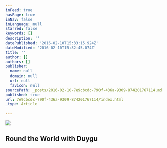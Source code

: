 ```yaml
---
inFeed: true
hasPage: true
inNav: false
inLanguage: null
starred: false
keywords: []
description: ''
datePublished: '2016-02-10T15:33:15.924Z'
dateModified: '2016-02-10T15:32:45.074Z'
title: ''
author: []
authors: []
publisher:
  name: null
  domain: null
  url: null
  favicon: null
sourcePath: _posts/2016-02-10-7e9cbcdc-790f-436a-9309-874201767114.md
published: true
url: 7e9cbcdc-790f-436a-9309-874201767114/index.html
_type: Article

---
```

![](https://the-grid-user-content.s3-us-west-2.amazonaws.com/7fca8ed5-f3a4-45e9-a898-0b156127e047.jpg)

## Round the World with Duygu